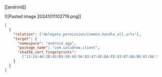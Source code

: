 [[android]]

![[Pasted image 20241011102719.png]]

```json
[
  {
    "relation": ["delegate_permission/common.handle_all_urls"],
    "target": {
      "namespace": "android_app",
      "package_name": "com.saludnow.client",
      "sha256_cert_fingerprints":
        ["13:24:40:2B:45:B9:99:49:56:83:47:4E:DA:FE:83:B7:D6:B6:67:84:5B:C3:61:9B:9F:70:63:0B:00:67:E6:28"]
    }
  }
]
```
